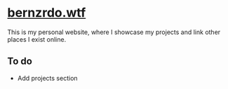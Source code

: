 # [bernzrdo.wtf](https://bernzrdo.wtf)

This is my personal website, where I showcase my projects and link other places I exist online.

## To do

- Add projects section